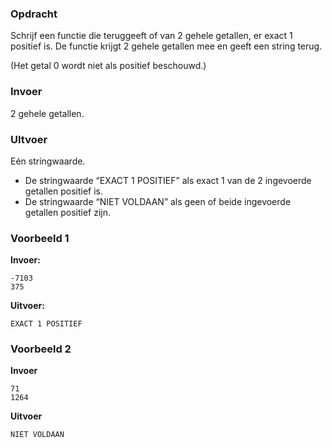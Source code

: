 ### Opdracht

Schrijf een functie die teruggeeft of van 2 gehele getallen, er exact 1 positief is. De functie krijgt 2 gehele getallen mee en geeft een string terug.

(Het getal 0 wordt niet als positief beschouwd.)

### Invoer

2 gehele getallen.

### UItvoer

Eén stringwaarde.

* De stringwaarde “EXACT 1 POSITIEF” als exact 1 van de 2 ingevoerde getallen positief is.
* De stringwaarde “NIET VOLDAAN” als geen of beide ingevoerde getallen positief zijn.

### Voorbeeld 1

**Invoer:**

    -7103
    375

**Uitvoer:**

    EXACT 1 POSITIEF
    
### Voorbeeld 2

**Invoer**

    71
    1264
    
**Uitvoer**

    NIET VOLDAAN
   
